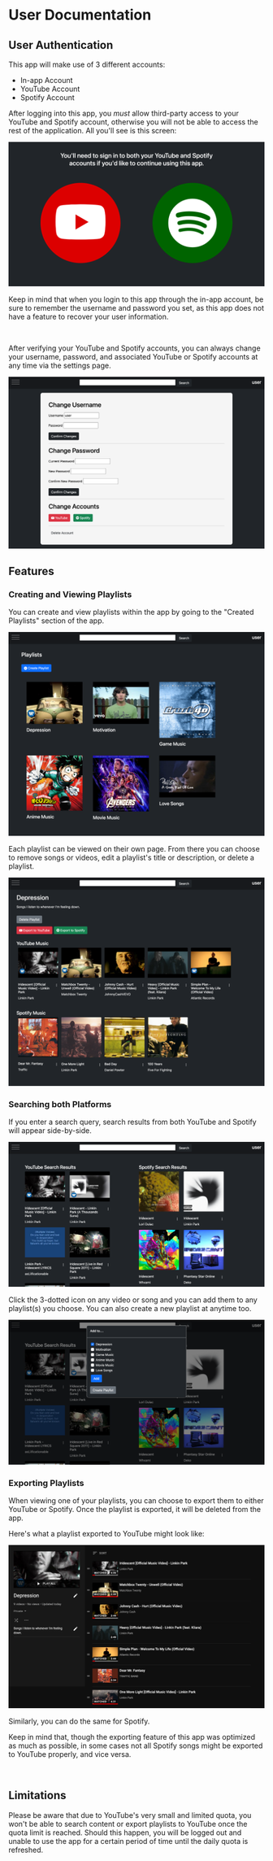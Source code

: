 # User Documentation

## User Authentication

This app will make use of 3 different accounts:

* In-app Account
* YouTube Account
* Spotify Account

After logging into this app, you *must* allow third-party access to your YouTube and Spotify account, otherwise you will not be able to access the rest of the application. All you'll see is this screen:

![Verify Page](screenshots/verify.png)

Keep in mind that when you login to this app through the in-app account, be sure to remember the username and password you set, as this app does not have a feature to recover your user information.  

<br />

After verifying your YouTube and Spotify accounts, you can always change your username, password, and associated YouTube or Spotify accounts at any time via the settings page.

![Settings](screenshots/settings.png)

## Features

### Creating and Viewing Playlists

You can create and view playlists within the app by going to the "Created Playlists" section of the app.

![Playlists Page](screenshots/playlists.png)

Each playlist can be viewed on their own page. From there you can choose to remove songs or videos, edit a playlist's title or description, or delete a playlist.

![Playlists Page](screenshots/playlist.png)

### Searching both Platforms

If you enter a search query, search results from both YouTube and Spotify will appear side-by-side.

![Search Results](screenshots/search.png)

Click the 3-dotted icon on any video or song and you can add them to any playlist(s) you choose. You can also create a new playlist at anytime too.

![Playlists Page](screenshots/adding.png)

### Exporting Playlists

When viewing one of your playlists, you can choose to export them to either YouTube or Spotify. Once the playlist is exported, it will be deleted from the app.

Here's what a playlist exported to YouTube might look like:

![Playlists Page](screenshots/youtube.png)

Similarly, you can do the same for Spotify.

Keep in mind that, though the exporting feature of this app was optimized as much as possible, in some cases not all Spotify songs might be exported to YouTube properly, and vice versa.

<br />

## Limitations

Please be aware that due to YouTube's very small and limited quota, you won't be able to search content or export playlists to YouTube once the quota limit is reached. Should this happen, you will be logged out and unable to use the app for a certain period of time until the daily quota is refreshed.

